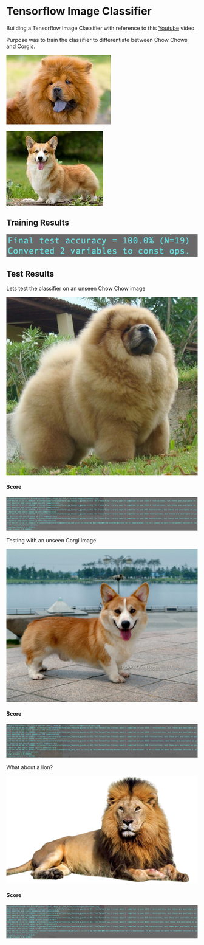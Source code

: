 # Tensorflow Image Classifier

Building a Tensorflow Image Classifier with reference to this [Youtube](https://www.youtube.com/watch?v=QfNvhPx5Px8) video. 

Purpose was to train the classifier to differentiate between Chow Chows and Corgis.
<p><img src= "/dogs/chowchow/images (9).jpg"></p> <p><img src= "/dogs/corgi/9k= (6).jpg"></p> 

## Training Results

<p><img src= "/Screenshots/trainingresult.png"></p>

## Test Results

Lets test the classifier on an unseen Chow Chow image
<p><img src= "/testimages/chowtest.jpg"></p>

#### Score

<p><img src= "/Screenshots/chowtestresult.png"></p>

Testing with an unseen Corgi image
<p><img src= "/testimages/corgitest.jpg"></p>

#### Score

<p><img src= "/Screenshots/corgitestresult.png"></p>

What about a lion?
<p><img src= "/testimages/liontest.jpg"></p>

#### Score

<p><img src= "/Screenshots/liontestresult.png"></p>
